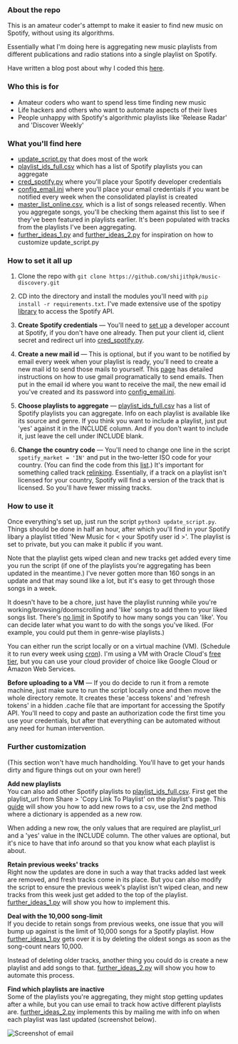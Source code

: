 ### About the repo

This is an amateur coder's attempt to make it easier to find new music on Spotify, without using its algorithms. 

Essentially what I'm doing here is aggregating new music playlists from different publications and radio stations into a single playlist on Spotify.

Have written a blog post about why I coded this [here](http://shijith.com/blog/automating-music-discovery/).

### Who this is for

* Amateur coders who want to spend less time  finding new music
* Life hackers and others who want to automate aspects of their lives
* People unhappy with Spotify's algorithmic playlists like 'Release Radar' and 'Discover Weekly'

### What you'll find here

* [update_script.py](update_script.py) that does most of the work
* [playlist_ids_full.csv](playlist_ids_full.csv) which has a list of Spotify playlists you can aggregate 
* [cred_spotify.py](cred_spotify.py) where you'll place your Spotify developer credentials 
* [config_email.ini](config_email.ini) where you'll place your email credentials if you want be notified every week when the consolidated playlist is created
* [master_list_online.csv](master_list_online.csv), which is a list of songs released recently. When you aggregate songs, you'll be checking them against this list to see if they've been featured in playlists earlier. It's been populated with tracks from the playlists I've been aggregating.
* [further_ideas_1.py](further_ideas_1.py) and [further_ideas_2.py](further_ideas_2.py) for inspiration on how to customize update_script.py  

### How to set it all up

1. Clone the repo with `git clone https://github.com/shijithpk/music-discovery.git`

2. CD into the directory and install the modules you'll need with `pip install -r requirements.txt`. I've made extensive use of the spotipy [library](https://spotipy.readthedocs.io) to access the Spotify API.

3. **Create Spotify credentials** — You'll need to [set up](https://www.section.io/engineering-education/spotify-python-part-1/) a developer account at Spotify, if you don't have one already. Then put your client id, client secret and redirect url into [cred_spotify.py](cred_spotify.py).

4. **Create a new mail id** — This is optional, but if you want to be notified by email every week when your playlist is ready, you'll need to create a new mail id to send those mails to yourself. This [page](https://realpython.com/python-send-email/) has detailed instructions on how to use gmail programatically to send emails. Then put in the email id where you want to receive the mail, the new email id you've created and its password into [config_email.ini](config_email.ini).

5. **Choose playlists to aggregate** — [playlist_ids_full.csv](playlist_ids_full.csv) has a list of Spotify playlists you can aggregate. Info on each playlist is available like its source and genre. If you think you want to include a playlist, just put 'yes' against it in the INCLUDE column. And if you don't want to include it, just leave the cell under INCLUDE blank.

6. **Change the country code** — You'll need to change one line in the script `spotify_market = 'IN'` and put in the two-letter ISO code for your country. (You can find the code from this [list](https://gist.github.com/frankkienl/a594807bf0dcd23fdb1b).) It's important for something called track [relinking](https://developer.spotify.com/documentation/general/guides/track-relinking-guide/). Essentially, if a track on a playlist isn't licensed for your country, Spotify will find a version of the track that is licensed. So you'll have fewer missing tracks.        

### How to use it
Once everything's set up, just run the script `python3 update_script.py`. Things should be done in half an hour, after which you'll find in your Spotify libary a playlist titled 'New Music for \< your Spotify user id \>'. The playlist is set to private, but you can make it public if you want.

Note that the playlist gets wiped clean and new tracks get added every time you run the script (if one of the playlists you're aggregating has been updated in the meantime.) I've never gotten more than 160 songs in an update and that may sound like a lot, but it's easy to get through those songs in a week.

It doesn't have to be a chore, just have the playlist running while you're working/browsing/doomscrolling and 'like' songs to add them to your liked songs list. There's [no limit](https://www.theverge.com/2020/5/26/21270409/spotify-song-library-limit-removed-music-downloads-playlists-feature) in Spotify to how many songs you can 'like'. You can decide later what you want to do with the songs you've liked. (For example, you could put them in genre-wise playlists.)

You can either run the script locally or on a virtual machine (VM). (Schedule it to run every week using [cron](https://help.ubuntu.com/community/CronHowto)). I'm using a VM with Oracle Cloud's [free tier](https://www.oracle.com/in/cloud/free/), but you can use your cloud provider of choice like Google Cloud or Amazon Web Services.

**Before uploading to a VM** — If you do decide to run it from a remote machine, just make sure to run the script locally once and then move the whole directory remote. It creates these 'access tokens' and 'refresh tokens' in a hidden .cache file that are important for accessing the Spotify API. You'll need to copy and paste an authorization code the first time you use your credentials, but after that everything can be automated without any need for human intervention.

### Further customization

(This section won't have much handholding. You'll have to get your hands dirty and figure things out on your own here!)

**Add new playlists**  
You can also add other Spotify playlists to [playlist_ids_full.csv](playlist_ids_full.csv). First get the playlist_url from Share > 'Copy Link To Playlist' on the playlist's page. This [guide](https://www.geeksforgeeks.org/how-to-append-a-new-row-to-an-existing-csv-file/) will show you how to add new rows to a csv, use the 2nd method where a dictionary is appended as a new row. 

When adding a new row, the only values that are required are playlist_url and a 'yes' value in the INCLUDE column. The other values are optional, but it's nice to have that info around so that you know what each playlist is about.

**Retain previous weeks' tracks**  
Right now the updates are done in such a way that tracks added last week are removed, and fresh tracks come in its place. But you can also modify the script to ensure the previous week's playlist isn't wiped clean, and new tracks from this week just get added to the top of the playlist. [further_ideas_1.py](further_ideas_1.py) will show you how to implement this.  

**Deal with the 10,000 song-limit**  
If you decide to retain songs from previous weeks, one issue that you will bump up against is the limit of 10,000 songs for a Spotify playlist. How [further_ideas_1.py](further_ideas_1.py) gets over it is by deleting the oldest songs as soon as the song-count nears 10,000.  

Instead of deleting older tracks, another thing you could do is create a new playlist and add songs to that. [further_ideas_2.py](further_ideas_2.py) will show you how to automate this process. 

**Find which playlists are inactive**  
Some of the playlists you're aggregating, they might stop getting updates after a while, but you can use email to track how active different playlists are. [further_ideas_2.py](further_ideas_2.py) implements this by mailing me with info on when each playlist was last updated (screenshot below).

![Screenshot of email](https://i.imgur.com/mDGhrMf.png)